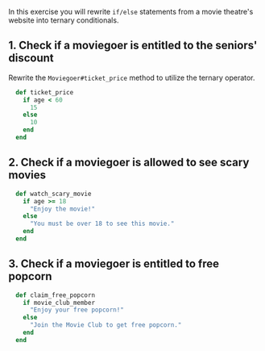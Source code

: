 In this exercise you will rewrite `if/else` statements from a movie theatre's website into ternary conditionals.

## 1. Check if a moviegoer is entitled to the seniors' discount

Rewrite the `Moviegoer#ticket_price` method to utilize the ternary operator.

```ruby
  def ticket_price
    if age < 60
      15
    else
      10
    end
  end
```

## 2. Check if a moviegoer is allowed to see scary movies

```ruby
  def watch_scary_movie
    if age >= 18
      "Enjoy the movie!"
    else
      "You must be over 18 to see this movie."
    end
  end
```

## 3. Check if a moviegoer is entitled to free popcorn 

```ruby
  def claim_free_popcorn
    if movie_club_member
      "Enjoy your free popcorn!"
    else
      "Join the Movie Club to get free popcorn."
    end
  end
```
